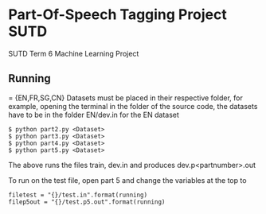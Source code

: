 # Part-Of-Speech Tagging Project SUTD
SUTD Term 6 Machine Learning Project

## Running
<Dataset> = {EN,FR,SG,CN} 
Datasets must be placed in their respective folder, for example, opening the terminal in the folder of the source code, the datasets have to be in the folder EN/dev.in for the EN dataset

```
$ python part2.py <Dataset>
$ python part3.py <Dataset>
$ python part4.py <Dataset>
$ python part5.py <Dataset>
```

The above runs the files train, dev.in and produces dev.p\<partnumber\>.out

To run on the test file, open part 5 and change the variables at the top to

```
filetest = "{}/test.in".format(running)
filep5out = "{}/test.p5.out".format(running)
```
